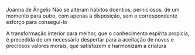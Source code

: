 Joanna de Ângelis
Não se alteram hábitos doentios, perniciosos, de um momento para outro, com apenas a disposição, sem o correspondente esforço para consegui-lo

A transformação interior para melhor, que o conhecimento espírita propicia, é precedida de um necessário despertar para a aceitação de novos e preciosos valores morais, que satisfazem e harmonizam a criatura
